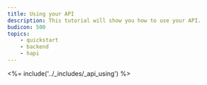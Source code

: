 ```yaml
---
title: Using your API
description: This tutorial will show you how to use your API.
budicon: 500
topics:
    - quickstart
    - backend
    - hapi
---
```


<%= include('../_includes/_api_using') %> 
